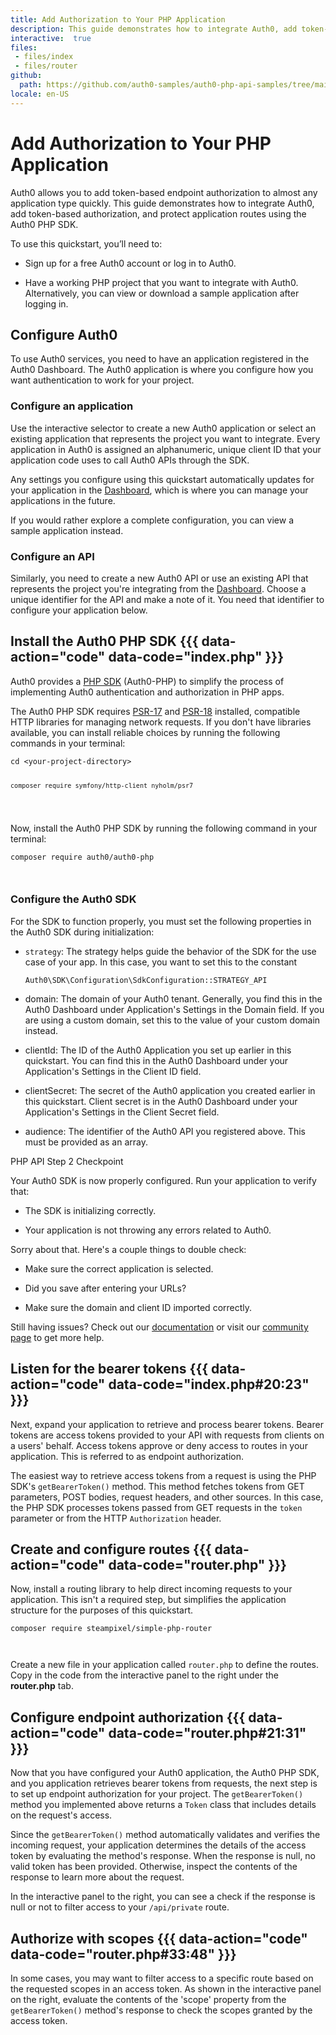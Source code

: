 ```yaml
---
title: Add Authorization to Your PHP Application
description: This guide demonstrates how to integrate Auth0, add token-based authorization, and protect application routes using the Auth0 PHP SDK.
interactive:  true
files:
 - files/index
 - files/router
github:
  path: https://github.com/auth0-samples/auth0-php-api-samples/tree/main/app
locale: en-US
---
```


# Add Authorization to Your PHP Application


<p>Auth0 allows you to add token-based endpoint authorization to almost any application type quickly. This guide demonstrates how to integrate Auth0, add token-based authorization, and protect application routes using the Auth0 PHP SDK.</p><p>To use this quickstart, you’ll need to:</p><ul><li><p>Sign up for a free Auth0 account or log in to Auth0.</p></li><li><p>Have a working PHP project that you want to integrate with Auth0. Alternatively, you can view or download a sample application after logging in.</p></li></ul><p></p><p></p>

## Configure Auth0


<p>To use Auth0 services, you need to have an application registered in the Auth0 Dashboard. The Auth0 application is where you configure how you want authentication to work for your project.</p><h3>Configure an application</h3><p>Use the interactive selector to create a new Auth0 application or select an existing application that represents the project you want to integrate. Every application in Auth0 is assigned an alphanumeric, unique client ID that your application code uses to call Auth0 APIs through the SDK.</p><p>Any settings you configure using this quickstart automatically updates for your application in the <a href="https://manage.auth0.com/#/">Dashboard</a>, which is where you can manage your applications in the future.</p><p>If you would rather explore a complete configuration, you can view a sample application instead.</p><h3>Configure an API</h3><p>Similarly, you need to create a new Auth0 API or use an existing API that represents the project you&#39;re integrating from the <a href="https://manage.auth0.com/#/">Dashboard</a>. Choose a unique identifier for the API and make a note of it. You need that identifier to configure your application below.</p>

## Install the Auth0 PHP SDK {{{ data-action="code" data-code="index.php" }}}


<p>Auth0 provides a <a href="https://github.com/auth0/auth0-PHP">PHP SDK</a> (Auth0-PHP) to simplify the process of implementing Auth0 authentication and authorization in PHP apps.</p><p>The Auth0 PHP SDK requires <a href="https://www.php-fig.org/psr/psr-17/">PSR-17</a> and <a href="https://www.php-fig.org/psr/psr-18/">PSR-18</a> installed, compatible HTTP libraries for managing network requests. If you don&#39;t have libraries available, you can install reliable choices by running the following commands in your terminal:</p><p><pre><code class="language-powershell">cd &lt;your-project-directory&gt;

    composer require symfony/http-client nyholm/psr7

</code></pre>

</p><p>Now, install the Auth0 PHP SDK by running the following command in your terminal:</p><p><pre><code class="language-powershell">composer require auth0/auth0-php

</code></pre>

</p><h3>Configure the Auth0 SDK</h3><p>For the SDK to function properly, you must set the following properties in the Auth0 SDK during initialization:</p><ul><li><p><code>strategy</code>: The strategy helps guide the behavior of the SDK for the use case of your app. In this case, you want to set this to the constant</p><p> <code>Auth0\SDK\Configuration\SdkConfiguration::STRATEGY_API</code></p></li><li><p>domain: The domain of your Auth0 tenant. Generally, you find this in the Auth0 Dashboard under Application&#39;s Settings in the Domain field. If you are using a  custom domain, set this to the value of your custom domain instead.</p></li><li><p>clientId: The ID of the Auth0 Application you set up earlier in this quickstart. You can find this in the Auth0 Dashboard under your Application&#39;s Settings in the Client ID field.</p></li><li><p>clientSecret: The secret of the Auth0 application you created earlier in this quickstart. Client secret is in the Auth0 Dashboard under your Application&#39;s Settings in the Client Secret field.</p></li><li><p>audience: The identifier of the Auth0 API you registered above. This must be provided as an array.</p></li></ul><p><div class="checkpoint">PHP API Step 2 Checkpoint <div class="checkpoint-default"><p>Your Auth0 SDK is now properly configured. Run your application to verify that:</p><ul><li><p>The SDK is initializing correctly.</p></li><li><p>Your application is not throwing any errors related to Auth0.</p></li></ul><p></p></div>

  <div class="checkpoint-success"></div>

  <div class="checkpoint-failure"><p>Sorry about that. Here&#39;s a couple things to double check:</p><ul><li><p>Make sure the correct application is selected.</p></li><li><p>Did you save after entering your URLs?</p></li><li><p>Make sure the domain and client ID imported correctly.</p></li></ul><p>Still having issues? Check out our <a href="https://auth0.com/docs">documentation</a> or visit our <a href="https://community.auth0.com/">community page</a> to get more help.</p></div>

  </div></p>

## Listen for the bearer tokens {{{ data-action="code" data-code="index.php#20:23" }}}


<p>Next, expand your application to retrieve and process bearer tokens. Bearer tokens are access tokens provided to your API with requests from clients on a users&#39; behalf. Access tokens approve or deny access to routes in your application. This is referred to as endpoint authorization.</p><p>The easiest way to retrieve access tokens from a request is using the PHP SDK&#39;s <code>getBearerToken()</code> method. This method fetches tokens from GET parameters, POST bodies, request headers, and other sources. In this case, the PHP SDK processes tokens passed from GET requests in the <code>token</code> parameter or from the HTTP <code>Authorization</code> header.</p>

## Create and configure routes {{{ data-action="code" data-code="router.php" }}}


<p>Now, install a routing library to help direct incoming requests to your application. This isn&#39;t a required step, but simplifies the application structure for the purposes of this quickstart.</p><p><pre><code class="language-powershell">composer require steampixel/simple-php-router

</code></pre>

</p><p>Create a new file in your application called <code>router.php</code> to define the routes. Copy in the code from the interactive panel to the right under the <b>router.php</b> tab.</p>

## Configure endpoint authorization {{{ data-action="code" data-code="router.php#21:31" }}}


<p>Now that you have configured your Auth0 application, the Auth0 PHP SDK, and you application retrieves bearer tokens from requests, the next step is to set up endpoint authorization for your project. The <code>getBearerToken()</code> method you implemented above returns a <code>Token</code> class that includes details on the request&#39;s access.</p><p>Since the <code>getBearerToken()</code> method automatically validates and verifies the incoming request, your application determines the details of the access token by evaluating the method&#39;s response. When the response is null, no valid token has been provided. Otherwise, inspect the contents of the response to learn more about the request.</p><p>In the interactive panel to the right, you can see a check if the response is null or not to filter access to your <code>/api/private</code> route.</p>

## Authorize with scopes {{{ data-action="code" data-code="router.php#33:48" }}}


<p>In some cases, you may want to filter access to a specific route based on the requested scopes in an access token. As shown in the interactive panel on the right, evaluate the contents of the &#39;scope&#39; property from the <code>getBearerToken()</code> method&#39;s response to check the scopes granted by the access token.</p>

